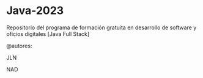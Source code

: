 # Java-2023
Repositorio del programa de formación gratuita en desarrollo de software y oficios digitales [Java Full Stack]


@autores:

JLN

NAD

